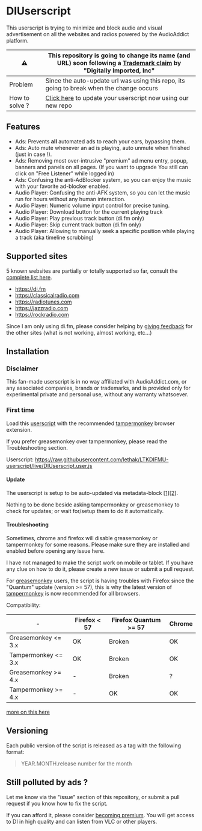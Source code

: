# DIUserscript

This userscript is trying to minimize and block audio and visual advertisement on all the websites and radios powered by the AudioAddict platform.

|:warning:|**This repository is going to change its name (and URL) soon following a [Trademark claim](./DigitallyImportedTrademarkClaim.md) by "Digitally Imported, Inc"**|
|---|---|
|Problem|Since the auto-update url was using this repo, its going to break when the change occurs|
|How to solve ?| [Click here](https://raw.githubusercontent.com/lethak/LTKDIFMU-userscript/live/DIUserscript.user.js) to update your userscript now using our new repo |

## Features

* Ads: Prevents **all** automated ads to reach your ears, bypassing them.
* Ads: Auto mute whenever an ad is playing, auto unmute when finished (just in case !).
* Ads: Removing most over-intrusive "premium" ad menu entry, popup, banners and panels on all pages. (If you want to upgrade You still can click on "Free Listener" while logged in)
* Ads: Confusing the anti-AdBlocker system, so you can enjoy the music with your favorite ad-blocker enabled.
* Audio Player: Confusing the anti-AFK system, so you can let the music run for hours without any human interaction.
* Audio Player: Numeric volume input control for precise tuning.
* Audio Player: Download button for the current playing track
* Audio Player: Play previous track button (di.fm only)
* Audio Player: Skip current track button (di.fm only)
* Audio Player: Allowing to manually seek a specific position while playing a track (aka timeline scrubbing)

## Supported sites

5 known websites are partially or totally supported so far, consult the [complete list here](https://www.audioaddict.com).

* https://di.fm
* https://classicalradio.com
* https://radiotunes.com
* https://jazzradio.com
* https://rockradio.com

Since I am only using di.fm, please consider helping by [giving feedback](https://github.com/lethak/digitally_imported_userscript/issues/5) for the other sites (what is not working, almost working, etc...)

## Installation

### Disclaimer

This fan-made userscript is in no way affiliated with AudioAddict.com, or any associated companies, brands or trademarks, and is provided only for experimental private and personal use, without any warranty whatsoever.

### First time
Load this [userscript](https://raw.githubusercontent.com/lethak/LTKDIFMU-userscript/live/DIUserscript.user.js) with the recommended [tampermonkey](https://chrome.google.com/webstore/detail/tampermonkey/dhdgffkkebhmkfjojejmpbldmpobfkfo) browser extension.

If you prefer greasemonkey over tampermonkey, please read the Troubleshooting section.

Userscript: https://raw.githubusercontent.com/lethak/LTKDIFMU-userscript/live/DIUserscript.user.js

#### Update

The userscript is setup to be auto-updated via metadata-block [[1]](https://wiki.greasespot.net/Metadata_Block)[[2]](https://tampermonkey.net/documentation.php#_updateURL).

Nothing to be done beside asking tampermonkey or greasemonkey to check for updates; or wait for/setup them to do it automatically.

#### Troubleshooting

Sometimes, chrome and firefox will disable greasemonkey or tampermonkey for some reasons. Please make sure they are installed and enabled before opening any issue here.

I have not managed to make the script work on mobile or tablet. If you have any clue on how to do it, please create a new issue or submit a pull request.

For [greasemonkey](https://addons.mozilla.org/en-gb/firefox/addon/greasemonkey/) users, the script is having troubles with Firefox since the "Quantum" update (version >= 57), this is why the latest version of  [tampermonkey](https://chrome.google.com/webstore/detail/tampermonkey/dhdgffkkebhmkfjojejmpbldmpobfkfo) is now recommended for all browsers.

Compatibility:

| -  | Firefox < 57 |  Firefox Quantum >= 57 | Chrome |
|---|---|---|---|
| Greasemonkey <= 3.x | OK | Broken | OK |
| Tampermonkey <= 3.x | OK | Broken | OK |
| Greasemonkey >= 4.x | - | Broken | ? |
| Tampermonkey >= 4.x | - | OK | OK |

[more on this here](https://github.com/lethak/digitally_imported_userscript/issues/8)

## Versioning

Each public version of the script is released as a tag with the following format:

> YEAR.MONTH.release number for the month

## Still polluted by ads ?

Let me know via the "issue" section of this repository, or submit a pull request if you know how to fix the script.

If you can afford it, please consider [becoming premium](https://www.di.fm/premium). You will get access to DI in high quality and can listen from VLC or other players.


